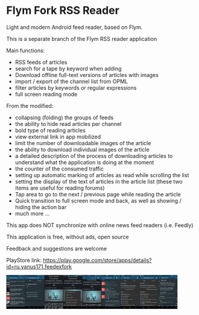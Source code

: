Flym Fork RSS Reader
==================

Light and modern Android feed reader, based on Flym.

This is a separate branch of the Flym RSS reader application

Main functions:
- RSS feeds of articles
- search for a tape by keyword when adding
- Download offline full-text versions of articles with images
- import / export of the channel list from OPML
- filter articles by keywords or regular expressions
- full screen reading mode

From the modified:
- collapsing (folding) the groups of feeds
- the ability to hide read articles per channel
- bold type of reading articles
- view external link in app mobilized
- limit the number of downloadable images of the article
- the ability to download individual images of the article
- a detailed description of the process of downloading articles to understand what the application is doing at the moment
- the counter of the consumed traffic
- setting up automatic marking of articles as read while scrolling the list
- setting the display of the text of articles in the article list (these two items are useful for reading forums)
- Tap area to go to the next / previous page while reading the article
- Quick transition to full screen mode and back, as well as showing / hiding the action bar
- much more ...

This app does NOT synchronize with online news feed readers (i.e. Feedly)

This application is free, without ads, open source

Feedback and suggestions are welcome

PlayStore link:
https://play.google.com/store/apps/details?id=ru.yanus171.feedexfork

<img src="/data/FFEntryListEn.png" width="10%"><img src="/data/FFEditFeedFilter.png" width="10%"><img src="/data/FFEntryFullScreen.png" width="10%"><img src="/data/FFEntryContextMenu.png" width="10%"><img src="/data/FFEntryWithActionBar.png" width="10%"><img src="/data/FFShowEntryText.png" width="10%"><img src="/data/FFAddFeedDialog.png" width="10%"><img src="/data/FFAddFeedDialog_Ru.png" width="10%"><img src="/data/FFAddFeedSearchResuls.png" width="10%">
